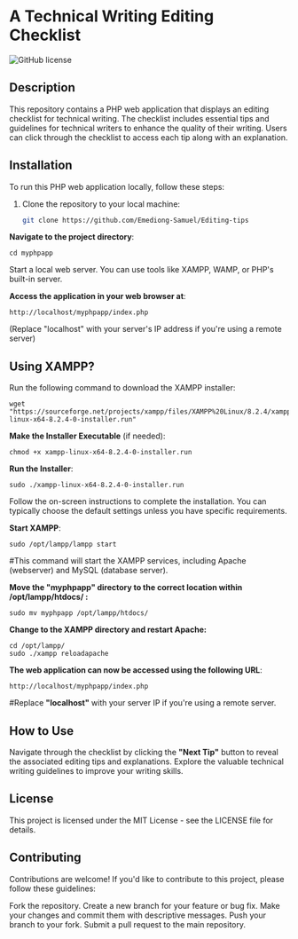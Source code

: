 # A Technical Writing Editing Checklist

![GitHub license](https://img.shields.io/badge/license-MIT-blue.svg)

## Description

This repository contains a PHP web application that displays an editing checklist for technical writing. The checklist includes essential tips and guidelines for technical writers to enhance the quality of their writing. Users can click through the checklist to access each tip along with an explanation.

## Installation

To run this PHP web application locally, follow these steps:

1. Clone the repository to your local machine:

   ```bash
   git clone https://github.com/Emediong-Samuel/Editing-tips

**Navigate to the project directory**:
```
cd myphpapp
```
Start a local web server. You can use tools like XAMPP, WAMP, or PHP's built-in server.

**Access the application in your web browser at**:
```
http://localhost/myphpapp/index.php
```
(Replace "localhost" with your server's IP address if you're using a remote server)

## Using XAMPP?
Run the following command to download the XAMPP installer:
```
wget "https://sourceforge.net/projects/xampp/files/XAMPP%20Linux/8.2.4/xampp-linux-x64-8.2.4-0-installer.run"
```
**Make the Installer Executable** (if needed):
```
chmod +x xampp-linux-x64-8.2.4-0-installer.run
```
**Run the Installer**:
```
sudo ./xampp-linux-x64-8.2.4-0-installer.run
```
Follow the on-screen instructions to complete the installation. You can typically choose the default settings unless you have specific requirements.

**Start XAMPP**:
```
sudo /opt/lampp/lampp start
```
#This command will start the XAMPP services, including Apache (webserver) and MySQL (database server).

**Move the "myphpapp" directory to the correct location within /opt/lampp/htdocs/ :**
```
sudo mv myphpapp /opt/lampp/htdocs/
```
**Change to the XAMPP directory and restart Apache:**
```
cd /opt/lampp/
sudo ./xampp reloadapache
```
**The web application can now be accessed using the following URL**:
```
http://localhost/myphpapp/index.php
```
#Replace **"localhost"** with your server IP if you're using a remote server.

## How to Use
Navigate through the checklist by clicking the **"Next Tip"** button to reveal the associated editing tips and explanations. Explore the valuable technical writing guidelines to improve your writing skills.

## License
This project is licensed under the MIT License - see the LICENSE file for details.

## Contributing
Contributions are welcome! If you'd like to contribute to this project, please follow these guidelines:

Fork the repository.
Create a new branch for your feature or bug fix.
Make your changes and commit them with descriptive messages.
Push your branch to your fork.
Submit a pull request to the main repository.
